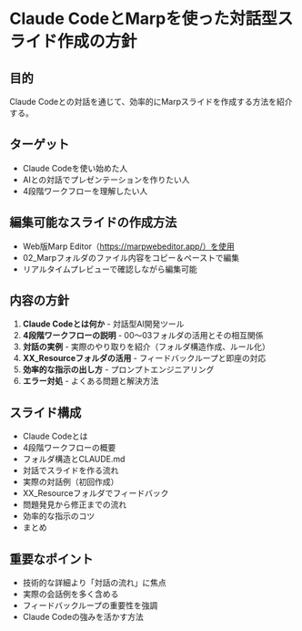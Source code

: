 # Claude CodeとMarpを使った対話型スライド作成の方針

## 目的
Claude Codeとの対話を通じて、効率的にMarpスライドを作成する方法を紹介する。

## ターゲット
- Claude Codeを使い始めた人
- AIとの対話でプレゼンテーションを作りたい人
- 4段階ワークフローを理解したい人

## 編集可能なスライドの作成方法
- Web版Marp Editor（https://marpwebeditor.app/）を使用
- 02_Marpフォルダのファイル内容をコピー＆ペーストで編集
- リアルタイムプレビューで確認しながら編集可能

## 内容の方針
1. **Claude Codeとは何か** - 対話型AI開発ツール
2. **4段階ワークフローの説明** - 00〜03フォルダの活用とその相互関係
3. **対話の実例** - 実際のやり取りを紹介（フォルダ構造作成、ルール化）
4. **XX_Resourceフォルダの活用** - フィードバックループと即座の対応
5. **効率的な指示の出し方** - プロンプトエンジニアリング
6. **エラー対処** - よくある問題と解決方法

## スライド構成
- Claude Codeとは
- 4段階ワークフローの概要
- フォルダ構造とCLAUDE.md
- 対話でスライドを作る流れ
- 実際の対話例（初回作成）
- XX_Resourceフォルダでフィードバック
- 問題発見から修正までの流れ
- 効率的な指示のコツ
- まとめ

## 重要なポイント
- 技術的な詳細より「対話の流れ」に焦点
- 実際の会話例を多く含める
- フィードバックループの重要性を強調
- Claude Codeの強みを活かす方法